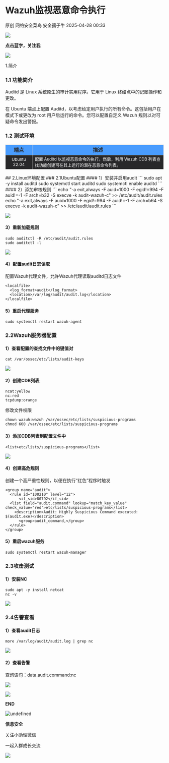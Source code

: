 #  Wazuh监视恶意命令执行   
原创 网络安全菜鸟  安全孺子牛   2025-04-28 00:33  
  
![](https://mmbiz.qpic.cn/mmbiz_gif/2gG5sygYR7bVZDaVan99kMcwYk4Uekeobq5KDctHbYAJBrqXBkeGt42QiaSzMPicVg3CQClo7RetH8O4xLe5nZZw/640?wx_fmt=gif&from=appmsg "")  
  
**点击蓝字，关注我**  
  
![](https://mmbiz.qpic.cn/mmbiz_gif/2gG5sygYR7bVZDaVan99kMcwYk4UekeoSE1olhebdSOyQ4ic7sokon4xFrXYzh42EYYCvgfQWvdSAjOT7jCnoxQ/640?wx_fmt=gif&from=appmsg "")  
  
  
1.简介  
  
### 1.1 功能简介  
  
Auditd 是 Linux 系统原生的审计实用程序。它用于 Linux 终结点中的记账操作和更改。  
  
在 Ubuntu 端点上配置 Auditd，以考虑给定用户执行的所有命令。这包括用户在模式下或更改为 root 用户后运行的命令。您可以配置自定义 Wazuh 规则以对可疑命令发出警报。  
### 1.2 测试环境  
<table><tbody><tr style="height: 33px;"><td style="border: 1px solid #d9d9d9;background-color: #499cfe;"><p style="text-align:center;margin: 0;padding: 0;min-height: 24px;"><strong><span style="color: #2a2d34;"><span leaf="">端点</span></span></strong></p></td><td style="border: 1px solid #d9d9d9;background-color: #499cfe;"><p style="text-align:center;margin: 0;padding: 0;min-height: 24px;"><strong><span style="color: #2a2d34;"><span leaf="">描述</span></span></strong></p></td></tr><tr style="height: 33px;"><td style="border: 1px solid #d9d9d9;background-color: #28282a;"><p style="text-align:center;margin: 0;padding: 0;min-height: 24px;"><span style="color: #ffffff;font-size: 13px;"><span leaf="">Ubuntu 22.04</span></span></p></td><td style="border: 1px solid #d9d9d9;background-color: #28282a;"><p style="text-align:left;margin: 0;padding: 0;min-height: 24px;"><span style="color: #ffffff;font-size: 13px;"><span leaf="">配置 Auditd 以监视恶意命令的执行。然后，利用 Wazuh CDB 列表查找功能创建可在其上运行的潜在恶意命令列表。</span></span></p></td></tr></tbody></table>## 2.Linux环境配置  
### 2.1Ubuntu配置  
#### 1）安装并启用audit  
```
sudo apt -y install auditd
sudo systemctl start auditd
sudo systemctl enable auditd
```  
#### 2）添加审核规则  
```
echo "-a exit,always -F auid=1000 -F egid!=994 -F auid!=-1 -F arch=b32 -S execve -k audit-wazuh-c" >> /etc/audit/audit.rules
echo "-a exit,always -F auid=1000 -F egid!=994 -F auid!=-1 -F arch=b64 -S execve -k audit-wazuh-c" >> /etc/audit/audit.rules
```  
  
![](https://mmbiz.qpic.cn/mmbiz_png/2gG5sygYR7bVZDaVan99kMcwYk4UekeocXK6YZGEfD7lfdootqiazSkBwJLZgTzib2rhlSQ5Z8jm4HggHezIN4hw/640?wx_fmt=png&from=appmsg "")  
#### 3）重新加载规则  
```
sudo auditctl -R /etc/audit/audit.rules
sudo auditctl -l
```  
  
![](https://mmbiz.qpic.cn/mmbiz_png/2gG5sygYR7bVZDaVan99kMcwYk4UekeocibmPibec8QScp9TCicLenBmjxk95zkyI9e7d20HeeR0Rbx4SLUPdQwJQ/640?wx_fmt=png&from=appmsg "")  
#### 4）配置audit日志读取  
  
配置Wazuh代理文件，允许Wazuh代理读取auditd日志文件  
```
<localfile>
  <log_format>audit</log_format>
  <location>/var/log/audit/audit.log</location>
</localfile>
```  
#### 5）重启代理服务  
```
sudo systemctl restart wazuh-agent
```  
### 2.2Wazuh服务器配置  
#### 1）查看配置的查找文件中的键值对  
```
cat /var/ossec/etc/lists/audit-keys
```  
  
![](https://mmbiz.qpic.cn/mmbiz_png/2gG5sygYR7bVZDaVan99kMcwYk4UekeoTluG5IAO7H0A50WKHZv7biaQnB8l5jsL7ib8ic4V4ZSuUxaia8BNPRD5HA/640?wx_fmt=png&from=appmsg "")  
#### 2）创建CDB列表  
```
ncat:yellow
nc:red
tcpdump:orange
```  
  
修改文件权限  
```
chown wazuh:wazuh /var/ossec/etc/lists/suspicious-programs
chmod 660 /var/ossec/etc/lists/suspicious-programs
```  
#### 3）添加CDB列表到配置文件中  
```
<list>etc/lists/suspicious-programs</list>
```  
  
![](https://mmbiz.qpic.cn/mmbiz_png/2gG5sygYR7bVZDaVan99kMcwYk4UekeobTufTCpnH9XicLtoE3p6x18PQbVevoiaibGTicY4LGt2YTHrYMJT66m72Q/640?wx_fmt=png&from=appmsg "")  
#### 4）创建高危规则  
  
创建一个高严重性规则，以便在执行“红色”程序时触发  
```
<group name="audit">
  <rule id="100210" level="12">
      <if_sid>80792</if_sid>
  <list field="audit.command" lookup="match_key_value" check_value="red">etc/lists/suspicious-programs</list>
    <description>Audit: Highly Suspicious Command executed: $(audit.exe)</description>
      <group>audit_command,</group>
  </rule>
</group>
```  
#### 5）重启wazuh服务  
```
sudo systemctl restart wazuh-manager
```  
### 2.3攻击测试  
#### 1）安装NC  
```
sudo apt -y install netcat
nc -v
```  
  
![](https://mmbiz.qpic.cn/mmbiz_png/2gG5sygYR7bVZDaVan99kMcwYk4UekeolhEH3hia6A053vnG41jVJejKkvEXYBoA7vkicu205KgvichSmZibIKR6sA/640?wx_fmt=png&from=appmsg "")  
### 2.4告警查看  
#### 1）查看audit日志  
```
more /var/log/audit/audit.log | grep nc
```  
  
![](https://mmbiz.qpic.cn/mmbiz_png/2gG5sygYR7bVZDaVan99kMcwYk4UekeocV0QDw6vOjzHOvyemL1TsshtyCNtyhtH2IhcP4yp6c1er3uB3ibMsFQ/640?wx_fmt=png&from=appmsg "")  
#### 2）查看告警  
  
查询语句：data.audit.command:nc  
  
![](https://mmbiz.qpic.cn/mmbiz_png/2gG5sygYR7bVZDaVan99kMcwYk4UekeoOp6ukA2JMHbmelZKDW9Yk8Fiad7rBpRsv5guibibKd1u3IeuXXQMVQ3RQ/640?wx_fmt=png&from=appmsg "")  
  
  
![](https://mmbiz.qpic.cn/mmbiz_png/2gG5sygYR7bVZDaVan99kMcwYk4UekeoGicUib2oHNCRFVokpJ7uUblbZLHW2RHXWVnanCWGRukJRhoSKpM9AVUg/640?wx_fmt=png&from=appmsg "")  
  
**END**  
  
![](https://mmbiz.qpic.cn/mmbiz_png/2gG5sygYR7bVZDaVan99kMcwYk4UekeoB8v0hBicgpmtibl3Zjkiau8XHiagLueptrBMPBkAOLvrxloAMo2bELCZqg/640?wx_fmt=png&from=appmsg "undefined")  
  
**信息安全**  
  
  
关注小助理微信  
  
一起入群成长交流  
  
  
![](https://mmbiz.qpic.cn/mmbiz_gif/2gG5sygYR7bVZDaVan99kMcwYk4UekeoygTNUEbwLlXibrJiaiaRCwAvW7V7hGTRoibjRsdw17qa1zKHha8ibh3ZADg/640?wx_fmt=gif&from=appmsg "")  
  
  
  
  
